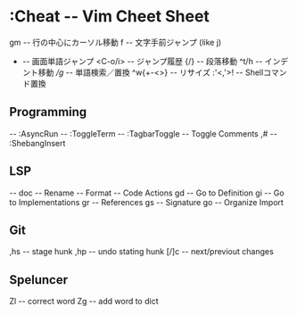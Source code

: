 :Cheat -- Vim Cheet Sheet
==========================
gm -- 行の中心にカーソル移動
f -- 文字手前ジャンプ (like j)
- -- 画面単語ジャンプ
<C-o/i> -- ジャンプ履歴
{/} -- 段落移動
^t/h -- インデント移動
*/g* -- 単語検索／置換
^w{+-<>} -- リサイズ
:'<,'>! -- Shellコマンド置換

## Programming
<F5> -- :AsyncRun
<F7> -- :ToggleTerm
<F8> -- :TagbarToggle
<C-k> -- Toggle Comments
,# -- :ShebangInsert

## LSP
<F1> -- doc
<F2> -- Rename
<F3> -- Format
<F4> -- Code Actions
gd -- Go to Definition
gi -- Go to Implementations
gr -- References
gs -- Signature
go -- Organize Import

## Git
,hs -- stage hunk
,hp -- undo stating hunk
[/]c -- next/previout changes

## Speluncer
Zl -- correct word
Zg -- add word to dict
